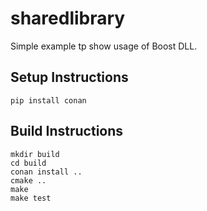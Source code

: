 # sharedlibrary
Simple example tp show usage of Boost DLL.

## Setup Instructions

```shell
pip install conan
```

## Build Instructions

```shell
mkdir build
cd build
conan install ..
cmake ..
make
make test
```
